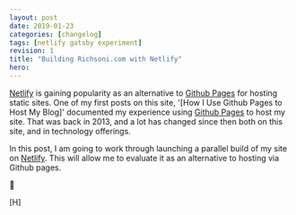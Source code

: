 ```yaml
---
layout: post
date: 2019-01-23
categories: [changelog]
tags: [netlify gatsby experiment]
revision: 1
title: "Building Richsoni.com with Netlify"
hero: 
---
```


[Netlify] is gaining popularity as an alternative to [Github Pages] for hosting static sites.
One of my first posts on this site, '[How I Use Github Pages to Host My Blog]' documented my experience using [Github Pages] to host my site.
That was back in 2013, and a lot has changed since then both on this site, and in technology offerings.

In this post, I am going to work through launching a parallel build of my site on [Netlify].
This will allow me to evaluate it as an alternative to hosting via Github pages.





[Netlify]: https://www.netlify.com/
[Github Pages]: https://pages.github.com/
[H]
